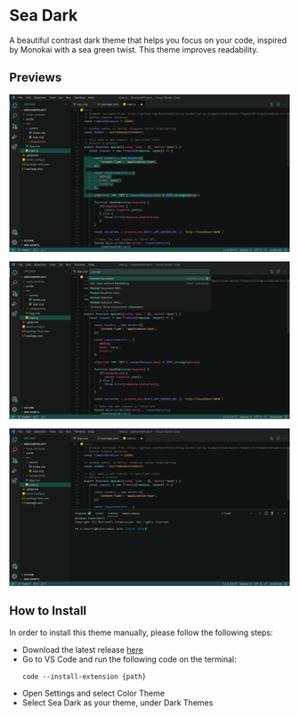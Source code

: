 # Sea Dark

A beautiful contrast dark theme that helps you focus on your code, inspired by Monokai with a sea green twist. This theme improves readability.

## Previews

![Main Preview](samples/main.jpeg)

![Command Palette Preview](samples/command.jpeg)

![Terminal Preview](samples/terminal.jpeg)

## How to Install

In order to install this theme manually, please follow the following steps:

- Download the latest release [here](https://github.com/jeanravenclaw/sea-dark/releases/)
- Go to VS Code and run the following code on the terminal:
	```terminal
	code --install-extension {path}
	```
- Open Settings and select Color Theme
- Select Sea Dark as your theme, under Dark Themes